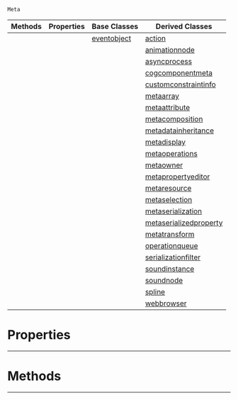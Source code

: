  `Meta`

|Methods|Properties|Base Classes|Derived Classes|
|---|---|---|---|
| | |[eventobject](https://github.com/zeroengineteam/ZeroDocs/code_reference/class_reference/eventobject.markdown)|[action](https://github.com/zeroengineteam/ZeroDocs/code_reference/class_reference/action.markdown)|
| | | |[animationnode](https://github.com/zeroengineteam/ZeroDocs/code_reference/class_reference/animationnode.markdown)|
| | | |[asyncprocess](https://github.com/zeroengineteam/ZeroDocs/code_reference/class_reference/asyncprocess.markdown)|
| | | |[cogcomponentmeta](https://github.com/zeroengineteam/ZeroDocs/code_reference/class_reference/cogcomponentmeta.markdown)|
| | | |[customconstraintinfo](https://github.com/zeroengineteam/ZeroDocs/code_reference/class_reference/customconstraintinfo.markdown)|
| | | |[metaarray](https://github.com/zeroengineteam/ZeroDocs/code_reference/class_reference/metaarray.markdown)|
| | | |[metaattribute](https://github.com/zeroengineteam/ZeroDocs/code_reference/class_reference/metaattribute.markdown)|
| | | |[metacomposition](https://github.com/zeroengineteam/ZeroDocs/code_reference/class_reference/metacomposition.markdown)|
| | | |[metadatainheritance](https://github.com/zeroengineteam/ZeroDocs/code_reference/class_reference/metadatainheritance.markdown)|
| | | |[metadisplay](https://github.com/zeroengineteam/ZeroDocs/code_reference/class_reference/metadisplay.markdown)|
| | | |[metaoperations](https://github.com/zeroengineteam/ZeroDocs/code_reference/class_reference/metaoperations.markdown)|
| | | |[metaowner](https://github.com/zeroengineteam/ZeroDocs/code_reference/class_reference/metaowner.markdown)|
| | | |[metapropertyeditor](https://github.com/zeroengineteam/ZeroDocs/code_reference/class_reference/metapropertyeditor.markdown)|
| | | |[metaresource](https://github.com/zeroengineteam/ZeroDocs/code_reference/class_reference/metaresource.markdown)|
| | | |[metaselection](https://github.com/zeroengineteam/ZeroDocs/code_reference/class_reference/metaselection.markdown)|
| | | |[metaserialization](https://github.com/zeroengineteam/ZeroDocs/code_reference/class_reference/metaserialization.markdown)|
| | | |[metaserializedproperty](https://github.com/zeroengineteam/ZeroDocs/code_reference/class_reference/metaserializedproperty.markdown)|
| | | |[metatransform](https://github.com/zeroengineteam/ZeroDocs/code_reference/class_reference/metatransform.markdown)|
| | | |[operationqueue](https://github.com/zeroengineteam/ZeroDocs/code_reference/class_reference/operationqueue.markdown)|
| | | |[serializationfilter](https://github.com/zeroengineteam/ZeroDocs/code_reference/class_reference/serializationfilter.markdown)|
| | | |[soundinstance](https://github.com/zeroengineteam/ZeroDocs/code_reference/class_reference/soundinstance.markdown)|
| | | |[soundnode](https://github.com/zeroengineteam/ZeroDocs/code_reference/class_reference/soundnode.markdown)|
| | | |[spline](https://github.com/zeroengineteam/ZeroDocs/code_reference/class_reference/spline.markdown)|
| | | |[webbrowser](https://github.com/zeroengineteam/ZeroDocs/code_reference/class_reference/webbrowser.markdown)|


 #  Properties


---  
 #  Methods


---  
 

 